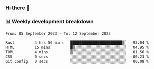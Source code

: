 ### Hi there 👋

### 📊 Weekly development breakdown
<!--START_SECTION:waka-->

```txt
From: 05 September 2023 - To: 12 September 2023

Rust         4 hrs 56 mins   ███████████████████████▒░   93.04 %
HTML         15 mins         █▒░░░░░░░░░░░░░░░░░░░░░░░   04.95 %
TOML         4 mins          ▒░░░░░░░░░░░░░░░░░░░░░░░░   01.56 %
CSS          0 secs          ░░░░░░░░░░░░░░░░░░░░░░░░░   00.23 %
Git Config   0 secs          ░░░░░░░░░░░░░░░░░░░░░░░░░   00.08 %
```

<!--END_SECTION:waka-->
